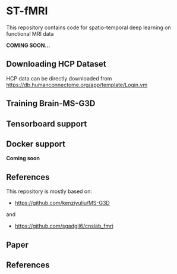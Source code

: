 # ST-fMRI
This repository contains code for spatio-temporal deep learning on functional MRI data

**COMING SOON...**


## Downloading HCP Dataset

HCP data can be directly downloaded from </url>https://db.humanconnectome.org/app/template/Login.vm


## Training Brain-MS-G3D 

## Tensorboard support

## Docker support 

**Coming soon**

## References 

This repository is mostly based on:

-  </url>https://github.com/kenziyuliu/MS-G3D

and 

- </url>https://github.com/sgadgil6/cnslab_fmri


## Paper


## References